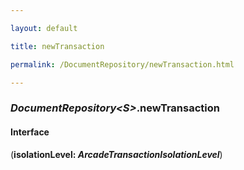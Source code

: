 ```yaml
---

layout: default

title: newTransaction

permalink: /DocumentRepository/newTransaction.html

---
```


### _DocumentRepository&lt;S&gt;_.newTransaction

#### Interface

(**isolationLevel: *ArcadeTransactionIsolationLevel***)

